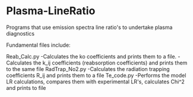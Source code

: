 # Plasma-LineRatio
Programs that use emission spectra line ratio's to undertake plasma diagnostics

Fundamental files include:

Reab_Calc.py
-Calculates the ko coefficients and prints them to a file. 
-Calculates the k_ij coefficients (reabsorption coefficients) and prints them to the same file
RadTrap_No2.py
-Calculates the radiation trapping coefficients R_ij and prints them to a file
Te_code.py
-Performs the model LR calculations, compares them with experimental LR's, calculates Chi^2 and prints to file

